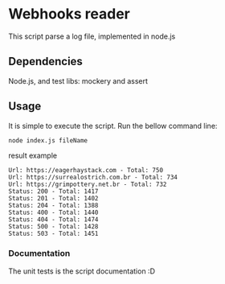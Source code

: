 # Webhooks reader

This script parse a log file, implemented in node.js

## Dependencies
  Node.js, and test libs: mockery and assert

## Usage

It is simple to execute the script.
Run the bellow command line:
```
node index.js fileName
```

result example

```
Url: https://eagerhaystack.com - Total: 750
Url: https://surrealostrich.com.br - Total: 734
Url: https://grimpottery.net.br - Total: 732
Status: 200 - Total: 1417
Status: 201 - Total: 1402
Status: 204 - Total: 1388
Status: 400 - Total: 1440
Status: 404 - Total: 1474
Status: 500 - Total: 1428
Status: 503 - Total: 1451
```

### Documentation

The unit tests is the script documentation :D
